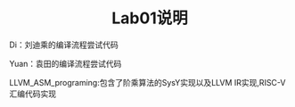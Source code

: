 <center>
    <h1>Lab01说明</h1>
</center>

Di：刘迪乘的编译流程尝试代码

Yuan：袁田的编译流程尝试代码

LLVM\_ASM\_programing:包含了阶乘算法的SysY实现以及LLVM IR实现,RISC-V汇编代码实现